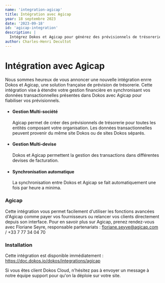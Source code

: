 ```yaml
---
name: 'integration-agicap'
title: Intégration avec Agicap
year: 18 septembre 2023
date: '2023-09-18'
id: 'agicap-integration'
description: |
  Intégrez Dokos et Agicap pour générez des prévisionnels de trésorerie fiables.
author: Charles-Henri Decultot
---
```


# Intégration avec Agicap

Nous sommes heureux de vous annoncer une nouvelle intégration enrre Dokos et Agicap, une solution française de prévision de trésorerie.
Cette intégration vise à étendre votre gestion financière en synchronisant vos données transactionnelles présentes dans Dokos avec Agicap pour fiabiliser vos prévisionnels.


- #### Gestion Multi-société
  Agicap permet de créer des prévisionnels de trésorerie pour toutes les entités composant votre organisation. Les données transactionnelles peuvent provenir du même site Dokos ou de sites Dokos séparés. 

- #### Gestion Multi-devise
  Dokos et Agicap permettent la gestion des transactions dans différentes devises de facturation.
  
- #### Synchronisation automatique
  La synchronisation entre Dokos et Agicap se fait automatiquement une fois par heure a minima.

### Agicap

Cette intégration vous permet facilement d'utiliser les fonctions avancées d'Agicap comme payer vos fournisseurs ou relancer vos clients directement depuis son interface.
Pour en savoir plus sur Agicap, prenez rendez-vous avec Floriane Seyre, responsable partenariats : floriane.seyve@agicap.com / +33 7 77 34 04 70

### Installation

Cette intégration est disponible immédiatement : https://doc.dokos.io/dokos/integrations/agicap

Si vous êtes client Dokos Cloud, n'hésitez pas à envoyer un message à notre équipe support pour qu'on la déploie sur votre site.